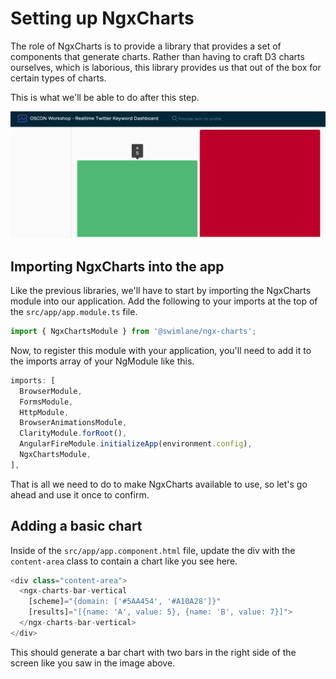 # Setting up NgxCharts

The role of NgxCharts is to provide a library that provides a set of components that generate charts. Rather than having to craft D3 charts ourselves, which is laborious, this library provides us that out of the box for certain types of charts.

This is what we'll be able to do after this step.

![NgxCharts sample chart](setting-up-ngx-charts.png)

## Importing NgxCharts into the app

Like the previous libraries, we'll have to start by importing the NgxCharts module into our application. Add the following to your imports at the top of the `src/app/app.module.ts` file.

```typescript
import { NgxChartsModule } from '@swimlane/ngx-charts';
```

Now, to register this module with your application, you'll need to add it to the imports array of your NgModule like this.

```typescript
imports: [
  BrowserModule,
  FormsModule,
  HttpModule,
  BrowserAnimationsModule,
  ClarityModule.forRoot(),
  AngularFireModule.initializeApp(environment.config),
  NgxChartsModule,
],
```

That is all we need to do to make NgxCharts available to use, so let's go ahead and use it once to confirm.

## Adding a basic chart

Inside of the `src/app/app.component.html` file, update the div with the `content-area` class to contain a chart like you see here.

```typescript
<div class="content-area">
  <ngx-charts-bar-vertical
    [scheme]="{domain: ['#5AA454', '#A10A28']}"
    [results]="[{name: 'A', value: 5}, {name: 'B', value: 7}]">
  </ngx-charts-bar-vertical>
</div>
```

This should generate a bar chart with two bars in the right side of the screen like you saw in the image above.
